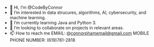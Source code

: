 - 👋 Hi, I’m @CodeByConnor
- 👀 I’m interested in data strucures, algorithms, AI, cybersecurity, and machine learning.
- 🌱 I’m currently learning Java and Python 3.
- 💞️ I’m looking to collaborate on projects in relevant areas.
- 📫 How to reach me EMAIL: @connorphamemail@gmail.com  MOBILE PHONE NUMBER: (619)761-2818

<!---
CxnnxrtheCxder/CxnnxrtheCxder is a ✨ special ✨ repository because its `README.md` (this file) appears on your GitHub profile.
You can click the Preview link to take a look at your changes.
--->
